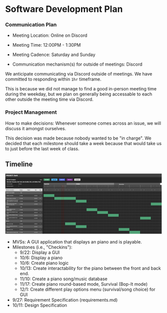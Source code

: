 # Software Development Plan

### Communication Plan

- Meeting Location: Online on Discord
- Meeting Time: 12:00PM - 1:30PM
- Meeting Cadence: Saturday and Sunday

- Communication mechanism(s) for outside of meetings: Discord

We anticipate communicating via Discord outside of meetings. We have committed to responding within `1hr` timeframe.

This is because we did not manage to find a good in-person meeting time during the weekday, but we plan on generally being accessable to each other outside the meeting time via Discord.

### Project Management

How to make decisions: Whenever someone comes across an issue, we will discuss it amongst ourselves.

This decision was made because nobody wanted to be "in charge". We decided that each milestone should take a week because that would take us to just before the last week of class.

## Timeline

![gantt](../assets/gantt-chart.png)

- MVSs: A GUI application that displays an piano and is playable.
- Milestones (i.e., "Checkins"):
  - 9/22: Display a GUI
  - 10/6: Display a piano
  - 10/6: Create piano logic
  - 10/13: Create interactability for the piano between the front and back end.
  - 11/10: Create a piano song/music database
  - 11/17: Create piano round-based mode, Survival (Bop-It mode)
  - 12/1: Create different play options menu (survival/song choice) for GUI
- 9/27: Requirement Specification (requirements.md)
- 10/11: Design Specification

